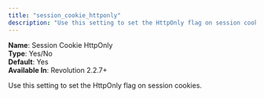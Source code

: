 ```yaml
---
title: "session_cookie_httponly"
description: "Use this setting to set the HttpOnly flag on session cookies."
---
```



**Name**: Session Cookie HttpOnly  
**Type**: Yes/No  
**Default**: Yes  
**Available In**: Revolution 2.2.7+

Use this setting to set the HttpOnly flag on session cookies.